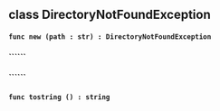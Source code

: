 ## class DirectoryNotFoundException

#### ```func new (path : str) : DirectoryNotFoundException```


#### ``````


#### ``````


#### ```func tostring () : string```


